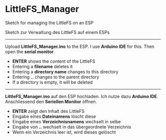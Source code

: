 # LittleFS_Manager

Sketch for managing the LittleFS on an ESP

Sketch zur Verwaltung des LittleFS auf einem ESPs

-----------------------------------

Upload **LittleFS_Manager.ino** to the ESP. I use **Arduino IDE** for this.
Then open the **serial monitor**.
- **ENTER** shows the content of the LittleFS
- Entering a **filename** deletes it
- Entering a **directory name** changes to this directory
- Entering **..** changes to the parent directory
- If a directory is empty, it will be deleted

-----------------------------------

**LittleFS_Manager.ino** auf den ESP hochladen. Ich nutze dazu **Arduino IDE**.
Anschliessend den **Seriellen Monitor** öffnen.
- **ENTER** zeigt den Inhalt des LittleFS
- Eingabe eines **Dateinamens** löscht diese
- Eingabe eines **Verzeichnisnamens** wechselt in selbe
- Eingabe von **..** wechselt in das übergeordnete Verzeichnis
- Wenn ein Verzeichnis leer ist, wird dieses gelöscht
